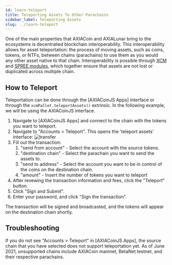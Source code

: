 ```yaml
---
id: learn-teleport
title: Teleporting Assets To Other Parachains
sidebar_label: Teleporting Assets
slug: ../learn-teleport
---
```


One of the main properties that AXIACoin and AXIALunar bring to the ecosystems is decentralied
blockchain interoperability. This interoperability allows for asset teleportation: the process of
moving assets, such as coins, tokens, or NTFs, between chains (parachains) to use them as you would
any other asset native to that chain. Interoperability is possible through [XCM][]
and [SPREE modules][], which together ensure that assets are not lost or duplicated across multiple chain.

## How to Teleport

Teleportation can be done through the [AXIACoinJS Apps] interface or through the
`xcmPallet.teleportAssets()` extrinsic. In the following example, we will be using the AXIACoinJS
interface.

1. Navigate to [AXIACoinJS Apps] and connect to the chain with the tokens you want to teleport.
2. Navigate to "Accounts > Teleport". This opens the 'teleport assets' interface:
   ![transfer](../assets/teleport_interface.png)
3. Fill out the transaction:
   1. "send from account" - Select the account with the source tokens.
   2. "destination chain" - Select the parachain you want to send the assets to.
   3. "send to address" - Select the account you want to be in control of the coins on the
      destination chain.
   4. "amount" - Insert the number of tokens you want to teleport
4. After revewing the transaction information and fees, click the "Teleport" button.
5. Click "Sign and Submit".
6. Enter your password, and click "Sign the transaction".

The transaction will be signed and broadcasted, and the tokens will appear on the destination chain
shortly.

## Troubleshooting

If you do not see "Accounts > Teleport" in [AXIACoinJS Apps], the source chain that you have
selected does not support teleportation yet. As of June 2021, unsupported chains include AXIACoin
mainnet, BetaNet testnet, and their respective parachains.

[axiasolarjs apps]: https://axiasolar.js.org/apps/
[xcm]: learn-cross-consensus.md
[spree modules]: learn-spree.md
